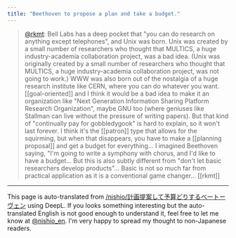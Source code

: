 ```yaml
---
title: "Beethoven to propose a plan and take a budget."
---
```


> [@rkmt](https://twitter.com/rkmt/status/1549517810380210176?s=20&t=0mZp4_FuWxXz_CPZ_N5uEA): Bell Labs has a deep pocket that "you can do research on anything except telephones", and Unix was born. Unix was created by a small number of researchers who thought that MULTICS, a huge industry-academia collaboration project, was a bad idea. (Unix was originally created by a small number of researchers who thought that MULTICS, a huge industry-academia collaboration project, was not going to work.)
>  WWW was also born out of the nostalgia of a huge research institute like CERN, where you can do whatever you want. [[goal-oriented]] and I think it would be a bad idea to make it an organization like "Next Generation Information Sharing Platform Research Organization", maybe GNU too (where geniuses like Stallman can live without the pressure of writing papers).
>  But that kind of "continually pay for gobbledygook" is hard to explain, so it won't last forever.
>  I think it's the [[patron]] type that allows for the squirming, but when that disappears, you have to make a [[planning proposal]] and get a budget for everything... I imagined Beethoven saying, "I'm going to write a symphony with chorus, and I'd like to have a budget...
>  But this is also subtly different from "don't let basic researchers develop products"... Basic is not so much far from practical application as it is a conventional game changer...
[[rkmt]]

---
This page is auto-translated from [/nishio/計画提案して予算どりするベートーヴェン](https://scrapbox.io/nishio/計画提案して予算どりするベートーヴェン) using DeepL. If you looks something interesting but the auto-translated English is not good enough to understand it, feel free to let me know at [@nishio_en](https://twitter.com/nishio_en). I'm very happy to spread my thought to non-Japanese readers.